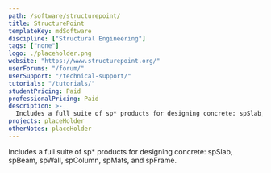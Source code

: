 ```yaml
---
path: /software/structurepoint/
title: StructurePoint
templateKey: mdSoftware
discipline: ["Structural Engineering"]
tags: ["none"]
logo: ./placeholder.png
website: "https://www.structurepoint.org/"
userForums: "/forum/"
userSupport: "/technical-support/"
tutorials: "/tutorials/"
studentPricing: Paid
professionalPricing: Paid
description: >-
  Includes a full suite of sp* products for designing concrete: spSlab, spBeam, spWall, spColumn, spMats, and spFrame.
projects: placeHolder
otherNotes: placeHolder
---
```


Includes a full suite of sp* products for designing concrete: spSlab, spBeam, spWall, spColumn, spMats, and spFrame.
